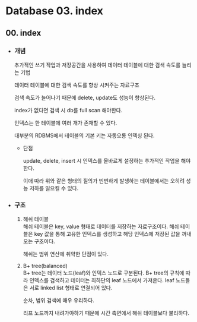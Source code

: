 # Database 03. index

## 00. index

- ### 개념

  추가적인 쓰기 작업과 저장공간을 사용하여 데이터 테이블에 대한 검색 속도를 늘리는 기법

  데이터 테이블에 대한 검색 속도를 향상 시켜주는 자료구조

  검색 속도가 늘어나기 때문에 delete, update도 성능이 향상된다.

  index가 없다면 검색 시 db를 full scan 해야한다.

  인덱스는 한 테이블에 여러 개가 존재할 수 있다.

  대부분의 RDBMS에서 테이블의 기본 키는 자동으롱 인덱싱 된다.

  - 단점

    update, delete, insert 시 인덱스를 올바르게 설정하는 추가적인 작업을 해야한다.

    이애 따라 위와 같은 형태의 질의가 빈번하게 발생하는 테이블에서는 오히려 성능 저하를 일으킬 수 있다.

- ### 구조

  1. 해쉬 테이블 <br />
     해쉬 테이블은 key, value 형태로 데이터를 저장하는 자료구조이다. 해쉬 테이블은 key 값을 통해 고유한 인덱스를 생성하고 해당 인덱스에 저장된 값을 꺼내오는 구조이다.

     해쉬는 범위 연산에 취약한 단점이 있다.

  2. B+ tree(balanced) <br />
     B+ tree는 데이터 노드(leaf)와 인덱스 노드로 구분된다. B+ tree의 규칙에 따라 인덱스를 검색하고 데이터는 최하단의 leaf 노드에서 가져온다. leaf 노드들은 서로 linked list 형태로 연결되어 있다.

     순차, 범위 검색에 매우 유리하다.

     리프 노드까지 내려가야하기 때문에 시간 측면에서 해쉬 테이블보다 불리하다.
